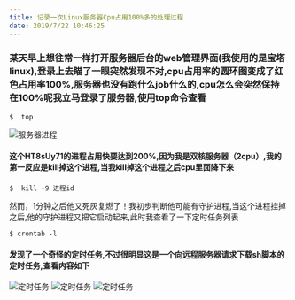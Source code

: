 ```yaml
---
title: 记录一次Linux服务器Cpu占用100%多的处理过程
date: 2019/7/22 10:46:25
---
```


### 某天早上想往常一样打开服务器后台的web管理界面(我使用的是宝塔linux),登录上去瞄了一眼突然发现不对,cpu占用率的圆环图变成了红色占用率100%,服务器也没有跑什么job什么的,cpu怎么会突然保持在100%呢我立马登录了服务器,使用top命令查看
```
$  top
```
![服务器进程](http://img.zhaobo.top/2019/07/fix-linux-cpu100%/1.png "服务器进程")

#### 这个HT8sUy71的进程占用快要达到200%,因为我是双核服务器（2cpu）,我的第一反应是kill掉这个进程,当我kill掉这个进程之后cpu里面降下来
```
$  kill -9 进程id
```
然而，1分钟之后他又死灰复燃了！我初步判断他可能有守护进程,当这个进程挂掉之后,他的守护进程又把它启动起来,此时我查看了一下定时任务列表
```$xslt
$ crontab -l
```
#### 发现了一个奇怪的定时任务,不过很明显这是一个向远程服务器请求下载sh脚本的定时任务,查看内容如下
![定时任务](http://img.zhaobo.top/2019/07/fix-linux-cpu100%/2.png "定时任务")
![定时任务](http://img.zhaobo.top/2019/07/fix-linux-cpu100%/3.png "定时任务")
![定时任务](http://img.zhaobo.top/2019/07/fix-linux-cpu100%/4.png "定时任务")



